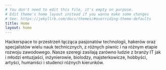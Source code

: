 ```yaml
---
# You don't need to edit this file, it's empty on purpose.
# Edit theme's home layout instead if you wanna make some changes
# See: https://jekyllrb.com/docs/themes/#overriding-theme-defaults
title: Home
layout: home
---
```

Hackerspace to przestrzeń łącząca pasjonatów technologii, hakerów oraz specjalistów wielu nauk technicznych, z różnych piwnic i na różnym etapie rozwoju zawodowego. Nasze szeregi zasilają zarówno ludzie z branży IT jak i młodzi entuzjaści, inżynierowie, biolodzy, majsterkowicze, hobbyści, artyści, humaniści i studenci różnych kierunków.

